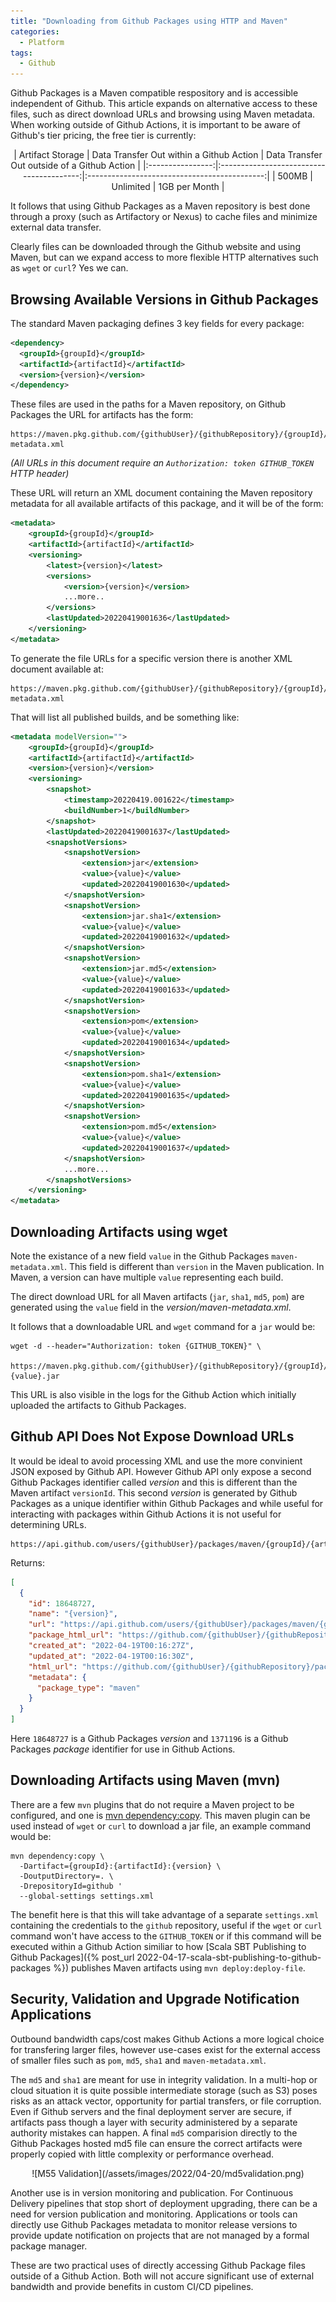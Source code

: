 ```yaml
---
title: "Downloading from Github Packages using HTTP and Maven"
categories:
  - Platform
tags:
  - Github
---
```


Github Packages is a Maven compatible respository and is accessible independent of Github. This article expands on alternative access to these files, such as direct download URLs and browsing using Maven metadata. When working outside of Github Actions, it is important to be aware of Github's tier pricing, the free tier is currently:

<div style="text-align: center;">
| Artifact Storage | Data Transfer Out within a Github Action | Data Transfer Out outside of a Github Action |
|:----------------:|:----------------------------------------:|:--------------------------------------------:|
|      500MB       |                Unlimited                 |                1GB per Month                 |
</div>

It follows that using Github Packages as a Maven repository is best done through a proxy (such as Artifactory or Nexus) to cache files and minimize external data transfer.

Clearly files can be downloaded through the Github website and using Maven, but can we expand access to more flexible HTTP alternatives such as `wget` or `curl`?  Yes we can.

## Browsing Available Versions in Github Packages

The standard Maven packaging defines 3 key fields for every package:
```xml
<dependency>
  <groupId>{groupId}</groupId>
  <artifactId>{artifactId}</artifactId>
  <version>{version}</version>
</dependency>
```
These files are used in the paths for a Maven repository, on Github Packages the URL for artifacts has the form:
```shell
https://maven.pkg.github.com/{githubUser}/{githubRepository}/{groupId}/{artifactId}/maven-metadata.xml
```
_(All URLs in this document require an `Authorization: token GITHUB_TOKEN` HTTP header)_


These URL will return an XML document containing the Maven repository metadata for all available artifacts of this package, and it will be of the form:
```xml
<metadata>
    <groupId>{groupId}</groupId>
    <artifactId>{artifactId}</artifactId>
    <versioning>
        <latest>{version}</latest>
        <versions>
            <version>{version}</version>
            ...more..
        </versions>
        <lastUpdated>20220419001636</lastUpdated>
    </versioning>
</metadata>
```
To generate the file URLs for a specific version there is another XML document available at:
```shell
https://maven.pkg.github.com/{githubUser}/{githubRepository}/{groupId}/{artifactId}/{version}/maven-metadata.xml
```
That will list all published builds, and be something like:
```xml
<metadata modelVersion="">
    <groupId>{groupId}</groupId>
    <artifactId>{artifactId}</artifactId>
    <version>{version}</version>
    <versioning>
        <snapshot>
            <timestamp>20220419.001622</timestamp>
            <buildNumber>1</buildNumber>
        </snapshot>
        <lastUpdated>20220419001637</lastUpdated>
        <snapshotVersions>
            <snapshotVersion>
                <extension>jar</extension>
                <value>{value}</value>
                <updated>20220419001630</updated>
            </snapshotVersion>
            <snapshotVersion>
                <extension>jar.sha1</extension>
                <value>{value}</value>
                <updated>20220419001632</updated>
            </snapshotVersion>
            <snapshotVersion>
                <extension>jar.md5</extension>
                <value>{value}</value>
                <updated>20220419001633</updated>
            </snapshotVersion>
            <snapshotVersion>
                <extension>pom</extension>
                <value>{value}</value>
                <updated>20220419001634</updated>
            </snapshotVersion>
            <snapshotVersion>
                <extension>pom.sha1</extension>
                <value>{value}</value>
                <updated>20220419001635</updated>
            </snapshotVersion>
            <snapshotVersion>
                <extension>pom.md5</extension>
                <value>{value}</value>
                <updated>20220419001637</updated>
            </snapshotVersion>
            ...more...
        </snapshotVersions>
    </versioning>
</metadata>
```

## Downloading Artifacts using wget

Note the existance of a new field `value` in the Github Packages `maven-metadata.xml`.  This field is different than `version` in the Maven publication.  In Maven, a version can have multiple `value` representing each build.

The direct download URL for all Maven artifacts (`jar`, `sha1`, `md5`, `pom`) are generated using the `value` field in the _version/maven-metadata.xml_.

It follows that a downloadable URL and `wget` command for a `jar` would be:
```shell
wget -d --header="Authorization: token {GITHUB_TOKEN}" \
 https://maven.pkg.github.com/{githubUser}/{githubRepository}/{groupId}/{artifactId}/{version}/{artifactId}-{value}.jar
```

This URL is also visible in the logs for the Github Action which initially uploaded the artifacts to Github Packages.

## Github API Does Not Expose Download URLs

It would be ideal to avoid processing XML and use the more convinient JSON exposed by Github API.  However Github API only expose a second Github Packages identifier called *version* and this is different than the Maven artifact `versionId`.  This second *version* is generated by Github Packages as a unique identifier within Github Packages and while useful for interacting with packages within Github Actions it is not useful for determining URLs.
```shell
https://api.github.com/users/{githubUser}/packages/maven/{groupId}/{artifactId}/versions
```
Returns:
```json
[
  {
    "id": 18648727,
    "name": "{version}",
    "url": "https://api.github.com/users/{githubUser}/packages/maven/{groupId}/{artifactId}/versions/18648727",
    "package_html_url": "https://github.com/{githubUser}/{githubRepository}/packages/1371196",
    "created_at": "2022-04-19T00:16:27Z",
    "updated_at": "2022-04-19T00:16:30Z",
    "html_url": "https://github.com/{githubUser}/{githubRepository}/packages/1371196?version={version}",
    "metadata": {
      "package_type": "maven"
    }
  }
]
```
Here `18648727` is a Github Packages *version* and `1371196` is a Github Packages *package* identifier for use in Github Actions.

## Downloading Artifacts using Maven (mvn)

There are a few `mvn` plugins that do not require a Maven project to be configured, and one is [mvn dependency:copy](https://maven.apache.org/plugins/maven-dependency-plugin/copy-mojo.html).  This maven plugin can be used instead of `wget` or `curl` to download a jar file, an example command would be:
```
mvn dependency:copy \
  -Dartifact={groupId}:{artifactId}:{version} \
  -DoutputDirectory=. \
  -DrepositoryId=github '
  --global-settings settings.xml
```
The benefit here is that this will take advantage of a separate `settings.xml` containing the credentials to the `github` repository, useful if the `wget` or `curl` command won't have access to the `GITHUB_TOKEN` or if this command will be executed within a Github Action similiar to how [Scala SBT Publishing to Github Packages]({% post_url 2022-04-17-scala-sbt-publishing-to-github-packages %}) publishes Maven artifacts using `mvn deploy:deploy-file`.

## Security, Validation and Upgrade Notification Applications

Outbound bandwidth caps/cost makes Github Actions a more logical choice for transfering larger files, however use-cases exist for the external access of smaller files such as `pom`, `md5`, `sha1` and `maven-metadata.xml`.

The `md5` and `sha1` are meant for use in integrity validation.  In a multi-hop or cloud situation it is quite possible intermediate storage (such as S3) poses risks as an attack vector, opportunity for partial transfers, or file corruption. Even if Github servers and the final deployment server are secure, if artifacts pass though a layer with security administered by a separate authority mistakes can happen. A final `md5` comparision directly to the Github Packages hosted md5 file can ensure the correct artifacts were properly copied with little complexity or performance overhead.

<div style="text-align: center;">
![M55 Validation](/assets/images/2022/04-20/md5validation.png)
</div>

Another use is in version monitoring and publication. For Continuous Delivery pipelines that stop short of deployment upgrading, there can be a need for version publication and monitoring.  Applications or tools can directly use Github Packages metadata to monitor release versions to provide update notification on projects that are not managed by a formal package manager.



These are two practical uses of directly accessing Github Package files outside of a Github Action.  Both will not accure significant use of external bandwidth and provide benefits in custom CI/CD pipelines. 
